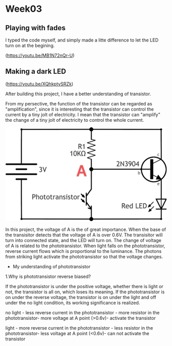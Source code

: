 # Week03
## Playing with fades

I typed the code myself, and simply made a litte difference to let the LED turn on at the begining.

(https://youtu.be/MB1N72nQr-U)

## Making a dark LED

(https://youtu.be/XQhkptySRZk)

After building this project, I have a better understanding of transistor.

From my persective, the function of the transistor can be regarded as "amplification", since it is interesting that the transistor can control the current by a tiny jolt of electricity. I mean that the transistor can "amplify" the change of a tiny jolt of electricity to control the whole current.

![alt text](https://github.com/lalisa777/xiaojielin/blob/master/Advanced%20Physical%20Computing/file/WechatIMG1494.jpeg)

In this project, the voltage of A is the of great importance. When the base of the transisitor detects that the voltage of A is over 0.6V. The transisitor will turn into connected state, and the LED will turn on. The change of voltage of A is related to the phototransistor. When light falls on the phototransistor, reverse current flows which is proportional to the luminance. The photons from striking light activate the phototransistor so that the voltage changes.

* My understanding of phototransistor

1.Why is phototransistor reverse biased?

   If the phototransistor is under the positive voltage, whether there is light or not, the transistor is all on, which loses its meaning. If the phototransistor is on under the reverse voltage, the transistor is on under the light and off under the no light condition, its working significance is realized.

no light - less reverse current in the phototransistor - more resistor in the phototransistor- more voltage at A point (>0.6v)- activate the transistor

light - more reverse current in the phototransistor - less resistor in the phototransistor- less voltage at A point (<0.6v)- can not activate the transistor

